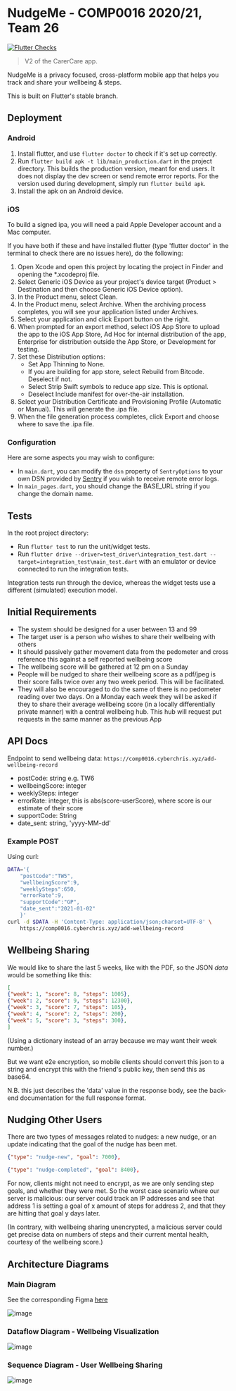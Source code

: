 # NudgeMe - COMP0016 2020/21, Team 26

[![Flutter Checks](https://github.com/UCLComputerScience/COMP0016_2020_21_Team26/actions/workflows/flutter.yml/badge.svg)](https://github.com/UCLComputerScience/COMP0016_2020_21_Team26/actions/workflows/flutter.yml)

> V2 of the CarerCare app.

NudgeMe is a privacy focused, cross-platform mobile app that helps you track and share
your wellbeing & steps.

This is built on Flutter's stable branch.

## Deployment

### Android

1. Install flutter, and use `flutter doctor` to check if it's set up correctly.
2. Run `flutter build apk -t lib/main_production.dart` in the project directory.
This builds the production version, meant for end users. It does not display the
dev screen or send remote error reports. For the version used during development,
simply run `flutter build apk`.
3. Install the apk on an Android device.

### iOS
To build a signed ipa, you will need a paid Apple Developer account and a Mac computer.

If you have both if these and have installed flutter (type 'flutter doctor' in the terminal to check there are no issues here), do the following:

1. Open Xcode and open this project by locating the project in Finder and opening the *.xcodeproj file.
2. Select Generic iOS Device as your project's device target (Product > Destination and then choose Generic iOS Device option).
3. In the Product menu, select Clean.
4. In the Product menu, select Archive. When the archiving process completes, you will see your application listed under Archives.  
5. Select your application and click Export button on the right. 
6. When prompted for an export method, select iOS App Store to upload the app to the iOS App Store, Ad Hoc for internal distribution of the app, Enterprise for distribution outside the App Store, or Development for testing. 
7. Set these Distribution options:
    - Set App Thinning to None.
    - If you are building for app store, select Rebuild from Bitcode. Deselect if not.
    - Select Strip Swift symbols to reduce app size. This is optional.
    - Deselect Include manifest for over-the-air installation.
9. Select your Distribution Certificate and Provisioning Profile (Automatic or Manual). This will generate the .ipa file. 
10. When the file generation process completes, click Export and choose where to save the .ipa file.

### Configuration

Here are some aspects you may wish to configure:

- In `main.dart`, you can modify the `dsn` property of `SentryOptions` to your own DSN provided by 
[Sentry](https://sentry.io/) if you wish to receive remote error logs.
- In `main_pages.dart`, you should change the BASE_URL string if you change the domain name.

## Tests

In the root project directory:

- Run `flutter test` to run the unit/widget tests.
- Run `flutter drive --driver=test_driver\integration_test.dart --target=integration_test\main_test.dart` with an
  emulator or device connected to run the integration tests. 
  
Integration tests run through the device, whereas the widget tests use a different (simulated) execution model.

## Initial Requirements

- The system should be designed for a user between 13 and 99
- The target user is a person who wishes to share their wellbeing with others
- It should passively gather movement data from the pedometer and cross reference this against a self reported wellbeing score
- The wellbeing score will be gathered at 12 pm on a Sunday
- People will be nudged to share their wellbeing score as a pdf/jpeg is their score falls twice over any two week period.
This will be facilitated.
- They will also be encouraged to do the same of there is no pedometer reading over two days.
On a Monday each week they will be asked if they to share their average wellbeing score (in a locally differentially private manner) with a central wellbeing hub.
This hub will request put requests in the same manner as the previous App

## API Docs

Endpoint to send wellbeing data: `https://comp0016.cyberchris.xyz/add-wellbeing-record`

- postCode: string e.g. TW6
- wellbeingScore: integer
- weeklySteps: integer
- errorRate: integer, this is abs(score-userScore), where score is our estimate of their score
- supportCode: String
- date_sent: string, 'yyyy-MM-dd'

### Example POST

Using curl:

``` sh
DATA='{
    "postCode":"TW5",
    "wellbeingScore":9,
    "weeklySteps":650,
    "errorRate":9,
    "supportCode":"GP",
    "date_sent":"2021-01-02"
    }'
curl -d $DATA -H 'Content-Type: application/json;charset=UTF-8' \
    https://comp0016.cyberchris.xyz/add-wellbeing-record
```

## Wellbeing Sharing

We would like to share the last 5 weeks, like with the PDF, so the JSON *data* would be
something like this:

``` json
[
{"week": 1, "score": 8, "steps": 1005},
{"week": 2, "score": 9, "steps": 12300},
{"week": 3, "score": 7, "steps": 105},
{"week": 4, "score": 2, "steps": 200},
{"week": 5, "score": 3, "steps": 300},
]
```
(Using a dictionary instead of an array because we may want their week number.)

But we want e2e encryption, so mobile clients should convert this json to a string and
encrypt this with the friend's public key, then send this as base64.

N.B. this just describes the 'data' value in the response body, see the back-end documentation
for the full response format.

## Nudging Other Users

There are two types of messages related to nudges: a new nudge, or an update indicating that the
goal of the nudge has been met.

``` json
{"type": "nudge-new", "goal": 7000},
```

``` json
{"type": "nudge-completed", "goal": 8400},
```

For now, clients might not need to encrypt, as we are only sending step goals, and
whether they were met.
So the worst case scenario where our server is malicious: our server could track an IP addresses
and see that address 1 is setting a goal of x amount of steps for address 2, and that they are hitting
that goal y days later.

(In contrary, with wellbeing sharing unencrypted, a malicious server could get precise data on numbers
of steps and their current mental health, courtesy of the wellbeing score.)

## Architecture Diagrams

### Main Diagram

See the corresponding Figma 
[here](https://www.figma.com/file/2zvQlWcpFtOEhwH3YmFMsD/System-Architecture-Diagram?node-id=0%3A1)

![image](https://user-images.githubusercontent.com/46009390/110238878-dd728500-7f3b-11eb-9c0d-6eb785270703.png)

### Dataflow Diagram - Wellbeing Visualization

![image](https://user-images.githubusercontent.com/46009390/110238902-0135cb00-7f3c-11eb-88c4-445397e5ea50.png)

### Sequence Diagram - User Wellbeing Sharing

![image](https://user-images.githubusercontent.com/46009390/111034657-9b9b8000-840e-11eb-8c2e-7cf230c3b103.png)

